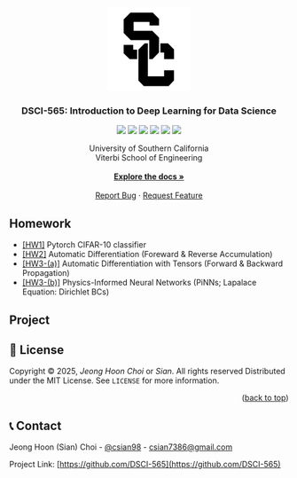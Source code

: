 <!-- 
	***
	*   README.md
	*	
	*	Author: Jeong Hoon (Sian) Choi
	*	License: MIT
	*	
	***
-->
<a name="readme-top"></a>

<br/>
<div align="center">
	<a href="https://github.com/csian98/DSCI-565">
		<img src="images/logo.png" alt="Logo" width="150" height="150">
	</a>
	<h3 align="center">DSCI-565: Introduction to Deep Learning for Data Science</h3>	
	<a href="mailto:csian7386@gmail.com"><img src="https://img.shields.io/badge/csian7386@gmail.com-grey?logo=Gmail"></a>
	<a href="https://instagram/csian98"><img src="https://img.shields.io/badge/csian98-grey?logo=Instagram"></a>
	<a href="https://discord.gg/YhghyDBgKa"><img src="https://img.shields.io/badge/Discord-grey?logo=Discord"></a>
	<a href="https://csian98.github.io"><img src="https://img.shields.io/badge/csian98.github.io-grey?logo=Homepage"></a>
	<a href="https://www.linkedin.com/in/jeong-hoon-choi-086b57088"><img src="https://img.shields.io/badge/LinkedIn-grey?logo=linkedin"></a>
	<a href="https://patreon.com/csian98"><img src="https://img.shields.io/badge/Patreon-grey?logo=Patreon"></a>
	<p align="center">
	University of Southern California<br/>
    Viterbi School of Engineering
	<br/>
	<br/>
	<a href="https://github.com/DSCI-565">
		<strong>Explore the docs »</strong>
	</a>
	<br/>
	<br/>
	<a href="https://github.com/DSCI-565/issues/new?labels=bug&template=bug-report---.md">Report Bug</a>
	·
	<a href="https://github.com/DSCI-565/issues/new?labels=enhancement&template=feature-request---.md">Request Feature</a>
	</p>
</div>

## Homework

* [[HW1]](https://github.com/csian98/DSCI-565/tree/main/Homeworks/HW1) Pytorch CIFAR-10 classifier
* [[HW2]](https://github.com/csian98/DSCI-565/tree/main/Homeworks/HW2) Automatic Differentiation (Foreward & Reverse Accumulation)
* [[HW3-(a)]](https://github.com/csian98/DSCI-565/tree/main/Homeworks/HW3-(a)) Automatic Differentiation with Tensors (Forward & Backward Propagation)
* [[HW3-(b)]](https://github.com/csian98/DSCI-565/tree/main/Homeworks/HW3-(b)) Physics-Informed Neural Networks (PiNNs; Lapalace Equation: Dirichlet BCs)

## Project


## 🔐 License

Copyright © 2025, *Jeong Hoon Choi* or *Sian*. All rights reserved
Distributed under the MIT License. See `LICENSE` for more information.

<p align="right">(<a href="#readme-top">back to top</a>)</p>

## 📞 Contact

Jeong Hoon (Sian) Choi - [@csian98](https://instagram.com/csian98) - [csian7386@gmail.com](mailto:csian7386@gmail.com)

Project Link: [https://github.com/DSCI-565](https://github.com/DSCI-565)

